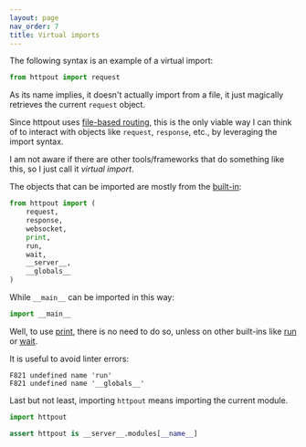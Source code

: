 ```yaml
---
layout: page
nav_order: 7
title: Virtual imports
---
```


The following syntax is an example of a virtual import:
```python
from httpout import request
```

As its name implies, it doesn't actually import from a file,
it just magically retrieves the current `request` object.

Since httpout uses [file-based routing](routing.html), this is the only viable way I can think of
to interact with objects like `request`, `response`, etc., by leveraging the import syntax.

I am not aware if there are other tools/frameworks that do something like this, so I just call it *virtual import*.

The objects that can be imported are mostly from the [built-in](/reference/builtins/):
```python
from httpout import (
    request,
    response,
    websocket,
    print,
    run,
    wait,
    __server__,
    __globals__
)
```

While `__main__` can be imported in this way:
```python
import __main__
```

Well, to use [print](/reference/builtins/print.html), there is no need to do so, unless on other built-ins like [run](/reference/builtins/run.html) or [wait](/reference/builtins/wait.html).

It is useful to avoid linter errors:
```
F821 undefined name 'run'
F821 undefined name '__globals__'
```

Last but not least, importing `httpout` means importing the current module.
```python
import httpout

assert httpout is __server__.modules[__name__]
```
